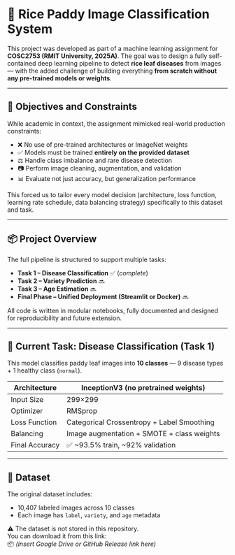 # 🌾 Rice Paddy Image Classification System

This project was developed as part of a machine learning assignment for **COSC2753 (RMIT University, 2025A)**. The goal was to design a fully self-contained deep learning pipeline to detect **rice leaf diseases** from images — with the added challenge of building everything **from scratch without any pre-trained models or weights**.

---

## 🎯 Objectives and Constraints

While academic in context, the assignment mimicked real-world production constraints:

- ❌ No use of pre-trained architectures or ImageNet weights
- ✅ Models must be trained **entirely on the provided dataset**
- ⚖️ Handle class imbalance and rare disease detection
- 📷 Perform image cleaning, augmentation, and validation
- 📊 Evaluate not just accuracy, but generalization performance

This forced us to tailor every model decision (architecture, loss function, learning rate schedule, data balancing strategy) specifically to this dataset and task.

---

## 📦 Project Overview

The full pipeline is structured to support multiple tasks:

- **Task 1 – Disease Classification** ✅ (*complete*)
- **Task 2 – Variety Prediction** 🔜
- **Task 3 – Age Estimation** 🔜
- **Final Phase – Unified Deployment (Streamlit or Docker)** 🔜

All code is written in modular notebooks, fully documented and designed for reproducibility and future extension.

---


## 🚀 Current Task: Disease Classification (Task 1)

This model classifies paddy leaf images into **10 classes** — 9 disease types + 1 healthy class (`normal`).

| Architecture     | InceptionV3 (no pretrained weights) |
|------------------|--------------------------------------|
| Input Size       | 299×299                              |
| Optimizer        | RMSprop                              |
| Loss Function    | Categorical Crossentropy + Label Smoothing |
| Balancing        | Image augmentation + SMOTE + class weights |
| Final Accuracy   | ✅ ~93.5% train, ~92% validation      |

---

## 🧠 Dataset

The original dataset includes:
- 10,407 labeled images across 10 classes
- Each image has `label`, `variety`, and `age` metadata

⚠️ The dataset is not stored in this repository.  
You can download it from this link:  
📦 *(insert Google Drive or GitHub Release link here)*

